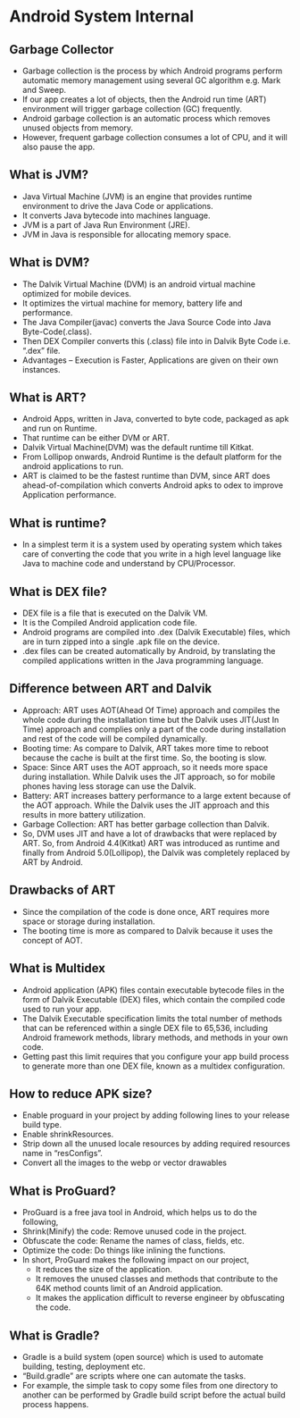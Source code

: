 # Android System Internal

## Garbage Collector

- Garbage collection is the process by which Android programs perform automatic memory management using several GC algorithm e.g. Mark and Sweep.
- If our app creates a lot of objects, then the Android run time (ART) environment will trigger garbage collection (GC) frequently.
- Android garbage collection is an automatic process which removes unused objects from memory.
- However, frequent garbage collection consumes a lot of CPU, and it will also pause the app.

## What is JVM?

- Java Virtual Machine (JVM) is an engine that provides runtime environment to drive the Java Code or applications. 
- It converts Java bytecode into machines language. 
- JVM is a part of Java Run Environment (JRE).
- JVM in Java is responsible for allocating memory space.

   
## What is DVM?

- The Dalvik Virtual Machine (DVM) is an android virtual machine optimized for mobile devices. 
- It optimizes the virtual machine for memory, battery life and performance.
- The Java Compiler(javac) converts the Java Source Code into Java Byte-Code(.class). 
- Then DEX Compiler converts this (.class) file into in Dalvik Byte Code i.e. “.dex” file.
- Advantages – Execution is Faster, Applications are given on their own instances.
     
## What is ART?

- Android Apps, written in Java, converted to byte code, packaged as apk and run on Runtime. 
- That runtime can be either DVM or ART. 
- Dalvik Virtual Machine(DVM) was the default runtime till Kitkat. 
- From Lollipop onwards, Android Runtime is the default platform for the android applications to run. 
- ART is claimed to be the fastest runtime than DVM, since ART does ahead-of-compilation which converts Android apks to odex to improve Application performance.

## What is runtime?

- In a simplest term it is a system used by operating system which takes care of converting the code that you write in a high level language like Java to machine code and understand by CPU/Processor.

## What is DEX file?

- DEX  file is a file that is executed on the Dalvik VM.
- It is the Compiled Android application code file.
- Android programs are compiled into .dex (Dalvik Executable) files, which are in turn zipped into a single .apk file on the device. 
- .dex files can be created automatically by Android, by translating the compiled applications written in the Java programming language.

## Difference between ART and Dalvik

- Approach: ART uses AOT(Ahead Of Time) approach and compiles the whole code during the installation time but the Dalvik uses JIT(Just In Time) approach and complies only a       part of the code during installation and rest of the code will be compiled dynamically.
- Booting time: As compare to Dalvik, ART takes more time to reboot because the cache is built at the first time. So, the booting is slow.
- Space: Since ART uses the AOT approach, so it needs more space during installation. While Dalvik uses the JIT approach, so for mobile phones having less storage can use the     Dalvik.
- Battery: ART increases battery performance to a large extent because of the AOT approach. While the Dalvik uses the JIT approach and this results in more battery utilization.
- Garbage Collection: ART has better garbage collection than Dalvik.
- So, DVM uses JIT and have a lot of drawbacks that were replaced by ART. So, from Android 4.4(Kitkat) ART was introduced as runtime and finally from Android 5.0(Lollipop), the   Dalvik was completely replaced by ART by Android.

## Drawbacks of ART

- Since the compilation of the code is done once, ART requires more space or storage during installation.
- The booting time is more as compared to Dalvik because it uses the concept of AOT.

## What is Multidex

- Android application (APK) files contain executable bytecode files in the form of Dalvik Executable (DEX) files, which contain the compiled code used to run your app. 
- The Dalvik Executable specification limits the total number of methods that can be referenced within a single DEX file to 65,536, including Android framework methods, 
  library methods, and methods in your own code. 
- Getting past this limit requires that you configure your app build process to generate more than one DEX file, known as a multidex configuration.

## How to reduce APK size?

- Enable proguard in your project by adding following lines to your release build type.
- Enable shrinkResources.
- Strip down all the unused locale resources by adding required resources name in “resConfigs”.
- Convert all the images to the webp or vector drawables

## What is ProGuard?

- ProGuard is a free java tool in Android, which helps us to do the following,
- Shrink(Minify) the code: Remove unused code in the project.
- Obfuscate the code: Rename the names of class, fields, etc.
- Optimize the code: Do things like inlining the functions.
- In short, ProGuard makes the following impact on our project,  
    - It reduces the size of the application.
    - It removes the unused classes and methods that contribute to the 64K method counts limit of an Android application.
    - It makes the application difficult to reverse engineer by obfuscating the code.
    
## What is Gradle?

- Gradle is a build system (open source) which is used to automate building, testing, deployment etc. 
- “Build.gradle” are scripts where one can automate the tasks. 
- For example, the simple task to copy some files from one directory to another can be performed by Gradle build script before the actual build process happens.
